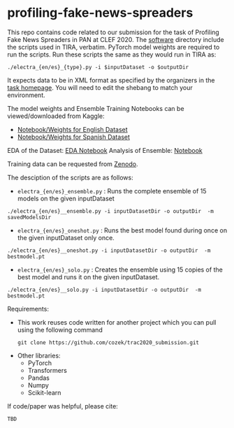 # profiling-fake-news-spreaders
This repo contains code related to our submission for the task of Profiling Fake News Spreaders in PAN at CLEF 2020. 
The [software](https://github.com/cozek/profiling-fake-news-spreaders/tree/master/software) directory include the scripts used in TIRA, verbatim. PyTorch model weights are required to run the scripts. Run these scripts the same as they would run in TIRA as:
```
./electra_{en/es}_{type}.py -i $inputDataset -o $outputDir
```
It expects data to be in XML format as specified by the organizers in the [task homepage](https://pan.webis.de/clef20/pan20-web/author-profiling.html). You will need to edit the shebang to match your environment.


The model weights and Ensemble Training Notebooks can be viewed/downloaded from Kaggle:
- [Notebook/Weights for English Dataset](https://www.kaggle.com/coseck/fork-of-electra-on-pan-fake-news-2b295d)
- [Notebook/Weights for Spanish Dataset](https://www.kaggle.com/coseck/spanish-electra-on-pan-fake-news)

EDA of the Dataset: [EDA Notebook](https://www.kaggle.com/coseck/pan2020-profiling-fake-news-spreaders-eda)
Analysis of Ensemble: [Notebook](https://github.com/cozek/profiling-fake-news-spreaders/blob/master/notebooks/Analysis%20of%20Ensemble.ipynb)

Training data can be requested from [Zenodo](https://zenodo.org/record/3692319#.XxG-gi0w1QI).

The desciption of the scripts are as follows:
- `electra_{en/es}_ensemble.py` : Runs the complete ensemble of 15 models on the given inputDataset

```
./electra_{en/es}__ensemble.py -i inputDatasetDir -o outputDir  -m savedModelsDir
```

- `electra_{en/es}_oneshot.py` : Runs the best model  found during once on the given inputDataset only once. 

```
./electra_{en/es}__oneshot.py -i inputDatasetDir -o outputDir  -m bestmodel.pt
```

- `electra_{en/es}_solo.py` : Creates the ensemble using 15 copies of the best model and runs it on the given inputDataset.
```
./electra_{en/es}__solo.py -i inputDatasetDir -o outputDir  -m bestmodel.pt
```

Requirements:
- This work reuses code written for another project which you can pull using the following command
    ```
    git clone https://github.com/cozek/trac2020_submission.git
    ```
- Other libraries:
    - PyTorch
    - Transformers
    - Pandas
    - Numpy
    - Scikit-learn


If code/paper was helpful, please cite:
```
TBD
```
